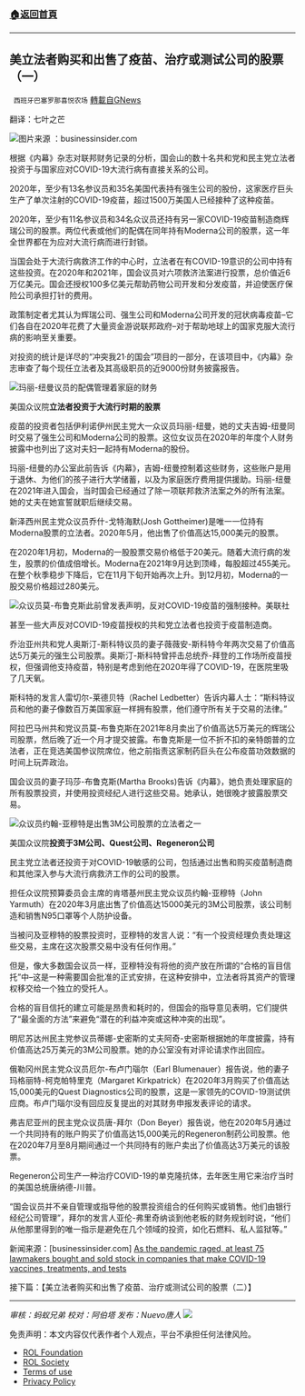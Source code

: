 ###  [:house:返回首頁](https://github.com/ourhimalayas/txt)
---


## 美立法者购买和出售了疫苗、治疗或测试公司的股票（一）
` 西班牙巴塞罗那喜悦农场` [轉載自GNews](https://gnews.org/zh-hans/1756558/)

翻译：七叶之芒

![](https://assets.gnews.org/wp-content/uploads/2021/12/image-765.png)图片来源 ：businessinsider.com

根据《内幕》杂志对联邦财务记录的分析，国会山的数十名共和党和民主党立法者投资于与国家应对COVID-19大流行病有直接关系的公司。

2020年，至少有13名参议员和35名美国代表持有强生公司的股份，这家医疗巨头生产了单次注射的COVID-19疫苗，超过1500万美国人已经接种了这种疫苗。

2020年，至少有11名参议员和34名众议员还持有另一家COVID-19疫苗制造商辉瑞公司的股票。两位代表或他们的配偶在同年持有Moderna公司的股票，这一年全世界都在为应对大流行病而进行封锁。

当国会处于大流行病救济工作的中心时，立法者在有COVID-19意识的公司中持有这些投资。在2020年和2021年，国会议员对六项救济法案进行投票，总价值近6万亿美元。国会还授权100多亿美元帮助药物公司开发和分发疫苗，并迫使医疗保险公司承担打针的费用。

政策制定者尤其认为辉瑞公司、强生公司和Moderna公司开发的冠状病毒疫苗–它们各自在2020年花费了大量资金游说联邦政府–对于帮助地球上的国家克服大流行病的影响至关重要。

对投资的统计是详尽的“冲突我21·的国会”项目的一部分，在该项目中，《内幕》杂志审查了每个现任立法者及其高级职员的近9000份财务披露报告。

![](https://assets.gnews.org/wp-content/uploads/2021/12/image-767.png)玛丽-纽曼议员的配偶管理着家庭的财务

美国众议院**立法者投资于大流行时期的股票**

疫苗的投资者包括伊利诺伊州民主党大一众议员玛丽-纽曼，她的丈夫吉姆-纽曼同时交易了强生公司和Moderna公司的股票。这位女议员在2020年的年度个人财务披露中也列出了这对夫妇一起持有Moderna的股份。

玛丽-纽曼的办公室此前告诉《内幕》，吉姆-纽曼控制着这些财务，这些账户是用于退休、为他们的孩子进行大学储蓄，以及为家庭医疗费用提供援助。玛丽-纽曼在2021年进入国会，当时国会已经通过了除一项联邦救济法案之外的所有法案。她的丈夫在她宣誓就职后继续交易。

新泽西州民主党众议员乔什-戈特海默(Josh Gottheimer)是唯一一位持有Moderna股票的立法者。2020年5月，他出售了价值高达15,000美元的股票。

在2020年1月初，Moderna的一股股票交易价格低于20美元。随着大流行病的发生，股票的价值成倍增长。Moderna在2021年9月达到顶峰，每股超过455美元。在整个秋季稳步下降后，它在11月下旬开始再次上升。到12月初，Moderna的一股交易价格超过280美元。

![](https://assets.gnews.org/wp-content/uploads/2021/12/image-769.png)众议员莫-布鲁克斯此前曾发表声明，反对COVID-19疫苗的强制接种。美联社

甚至一些大声反对COVID-19疫苗授权的共和党立法者也投资于疫苗制造商。

乔治亚州共和党人奥斯汀-斯科特议员的妻子薇薇安-斯科特今年两次交易了价值高达5万美元的强生公司股票。奥斯汀-斯科特曾抨击总统乔-拜登的工作场所疫苗授权，但强调他支持疫苗，特别是考虑到他在2020年得了COVID-19，在医院里吸了几天氧。

斯科特的发言人雷切尔-莱德贝特（Rachel Ledbetter）告诉内幕人士：“斯科特议员和他的妻子像数百万美国家庭一样拥有股票，他们遵守所有关于交易的法律。”

阿拉巴马州共和党议员莫-布鲁克斯在2021年8月卖出了价值高达5万美元的辉瑞公司股票，然后晚了近一个月才提交披露。布鲁克斯是一位不折不扣的亲特朗普的立法者，正在竞选美国参议院席位，他之前指责这家制药巨头在公布疫苗功效数据的时间上玩弄政治。

国会议员的妻子玛莎-布鲁克斯(Martha Brooks)告诉《内幕》，她负责处理家庭的所有股票投资，并使用投资经纪人进行这些交易。她承认，她很晚才披露股票交易。

![](https://assets.gnews.org/wp-content/uploads/2021/12/image-771.png)众议员约翰-亚穆特是出售3M公司股票的立法者之一

美国众议院**投资于3M公司、Quest公司、Regeneron公司**

民主党立法者还投资于对COVID-19敏感的公司，包括通过出售和购买疫苗制造商和其他深入参与大流行病救济工作的公司的股票。

担任众议院预算委员会主席的肯塔基州民主党众议员约翰-亚穆特（John Yarmuth）在2020年3月底出售了价值高达15000美元的3M公司股票，该公司制造和销售N95口罩等个人防护设备。

当被问及亚穆特的股票投资时，亚穆特的发言人说：“有一个投资经理负责处理这些交易，主席在这次股票交易中没有任何作用。”

但是，像大多数国会议员一样，亚穆特没有将他的资产放在所谓的“合格的盲目信托”中–这是一种需要国会批准的正式安排，在这种安排中，立法者将其资产的管理权移交给一个独立的受托人。

合格的盲目信托的建立可能是昂贵和耗时的，但国会的指导意见表明，它们提供了“最全面的方法”来避免“潜在的利益冲突或这种冲突的出现”。

明尼苏达州民主党参议员蒂娜-史密斯的丈夫阿奇-史密斯根据她的年度披露，持有价值高达25万美元的3M公司股票。她的办公室没有对评论请求作出回应。

俄勒冈州民主党众议员厄尔-布卢门瑙尔（Earl Blumenauer）报告说，他的妻子玛格丽特-柯克帕特里克（Margaret Kirkpatrick）在2020年3月购买了价值高达15,000美元的Quest Diagnostics公司的股票，这是一家领先的COVID-19测试供应商。布卢门瑙尔没有回应反复提出的对其财务申报发表评论的请求。

弗吉尼亚州的民主党众议员唐-拜尔（Don Beyer）报告说，他在2020年5月通过一个共同持有的账户购买了价值高达15,000美元的Regeneron制药公司股票。他在2020年7月至8月期间通过一个共同持有的账户卖出了价值高达3万美元的该股票。

Regeneron公司生产一种治疗COVID-19的单克隆抗体，去年医生用它来治疗当时的美国总统唐纳德-川普。

“国会议员并不亲自管理或指导他的股票投资组合的任何购买或销售。他们由银行经纪公司管理”，拜尔的发言人亚伦-弗里奇纳谈到他老板的财务规划时说，“他们从他那里得到的唯一指示是避免在几个领域的投资，如化石燃料、私人监狱等。”

新闻来源：[businessinsider.com] [As the pandemic raged, at least 75 lawmakers bought and sold stock in companies that make COVID-19 vaccines, treatments, and tests](https://www.businessinsider.com/lawmakers-bought-sold-covid-19-related-stocks-during-pandemic-2021-12?utmSource=twitter&amp;utmContent=referral&amp;utmTerm=topbar&amp;referrer=twitter&amp;r=US&amp;IR=T)

接下篇：【美立法者购买和出售了疫苗、治疗或测试公司的股票（二）】

* * *

*审核：蚂蚁兄弟
校对：阿伯塔
发布：Nuevo唐人*
![](https://assets.gnews.org/wp-content/uploads/2021/12/GNEWS_CH.-1-3-2.jpeg)




 

免责声明：本文内容仅代表作者个人观点，平台不承担任何法律风险。

- [ROL Foundation](https://rolfoundation.org/)
- [ROL Society](https://rolsociety.org/)
- [Terms of use](https://gnews.org/terms-of-use-3/)
- [Privacy Policy](https://gnews.org/privacy-policy/)
